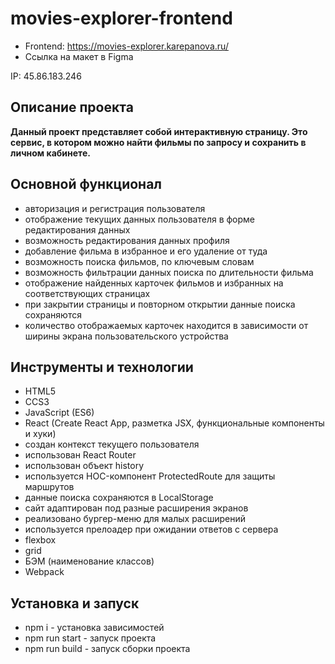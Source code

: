 # movies-explorer-frontend
<ul>
<li>Frontend: <a href="https://movies-explorer.karepanova.ru/" target="_blank">https://movies-explorer.karepanova.ru/</a></li>  
<li><a href="https://" target="_blank"></a>Ссылка на макет в Figma</li>
</ul>     



IP: 45.86.183.246

**Описание проекта**
-

**Данный проект представляет собой интерактивную страницу. 
Это сервис, в котором можно найти фильмы по запросу и сохранить
в личном кабинете.**

**Основной функционал**
-
<ul>
    <li>авторизация и регистрация пользователя</li>
    <li>отображение текущих данных пользователя в форме редактирования данных</li>
    <li>возможность редактирования данных профиля</li>
    <li>добавление фильма в избранное и его удаление от туда</li>
    <li>возможность поиска фильмов, по ключевым словам</li>
    <li>возможность фильтрации данных поиска по длительности фильма</li>
    <li>отображение найденных карточек фильмов и избранных на соответствующих страницах</li>
    <li>при закрытии страницы и повторном открытии данные поиска сохраняются</li>
    <li>количество отображаемых карточек находится в зависимости от ширины экрана пользовательского устройства</li>
</ul>    

**Инструменты и технологии**
-
<ul>
    <li>HTML5</li>
    <li>CCS3</li>
    <li>JavaScript (ES6)</li>
    <li>React (Create React App, разметка JSX, функциональные компоненты и хуки)</li>
    <li>создан контекст текущего пользователя</li>
    <li>использован React Router</li>
    <li>использован объект history</li>
    <li>используется HOC-компонент ProtectedRoute для защиты маршрутов</li>
    <li>данные поиска сохраняются в LocalStorage</li>
    <li>сайт адаптирован под разные расширения экранов</li>
    <li>реализовано бургер-меню для малых расширений</li>
    <li>используется прелоадер при ожидании ответов с сервера</li>
    <li>flexbox</li>
    <li>grid</li>
    <li>БЭМ (наименование классов)</li>
    <li>Webpack</li>
</ul>

**Установка и запуск**
-
<ul>
    <li>npm i - установка зависимостей</li>
    <li>npm run start - запуск проекта</li>
    <li>npm run build - запуск сборки проекта</li>
</ul>



